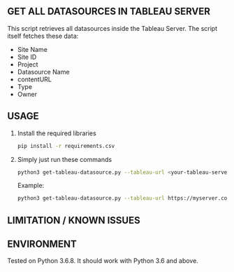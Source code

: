 ## GET ALL DATASOURCES IN TABLEAU SERVER

This script retrieves all datasources inside the Tableau Server. The script itself fetches these data:
- Site Name
- Site ID
- Project
- Datasource Name
- contentURL
- Type
- Owner


## USAGE

1. Install the required libraries

    ```bash
    pip install -r requirements.csv
    ```

2. Simply just run these commands

    ```bash
    python3 get-tableau-datasource.py --tableau-url <your-tableau-server-url> --output <output-name> [--pages <number]
    ```
    
    Example:

    ```bash
    python3 get-tableau-datasource.py --tableau-url https://myserver.com --output datasources-list.csv
    ```

## LIMITATION / KNOWN ISSUES

## ENVIRONMENT

Tested on Python 3.6.8. It should work with Python 3.6 and above.
